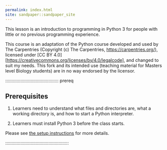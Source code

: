 ```yaml
---
permalink: index.html
site: sandpaper::sandpaper_site
---
```


This lesson is an introduction to programming in Python 3 for people with little or no previous
programming experience.

This course is an adaptation of the Python course developed and used by The Carpentries (Copyright
(c) The Carpentries, <https://carpentries.org/>), licensed under [CC BY
4.0][https://creativecommons.org/licenses/by/4.0/legalcode], and changed to suit my needs. This fork
and its intended use (teaching material for Masters level Biology students) are in no way endorsed
by the licensor.

::::::::::::::::::::::::::::::::::::::::::  prereq

## Prerequisites

1. Learners need to understand what files and directories are, what a working directory is, and how
  to start a Python interpreter.

2. Learners must install Python 3 before the class starts.


Please see [the setup instructions](learners/setup.md) for more details.

::::::::::::::::::::::::::::::::::::::::::::::::::


[cc-by-human]: https://creativecommons.org/licenses/by/4.0/
[cc-by-legal]: https://creativecommons.org/licenses/by/4.0/legalcode
[mit-license]: https://opensource.org/licenses/mit-license.html
[carpentries]: https://carpentries.org
[osi]: https://opensource.org